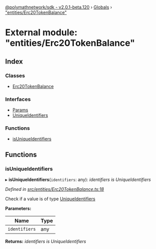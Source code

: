[@polymathnetwork/sdk - v2.0.1-beta.120](../README.md) › [Globals](../globals.md) › ["entities/Erc20TokenBalance"](_entities_erc20tokenbalance_.md)

# External module: "entities/Erc20TokenBalance"

## Index

### Classes

- [Erc20TokenBalance](../classes/_entities_erc20tokenbalance_.erc20tokenbalance.md)

### Interfaces

- [Params](../interfaces/_entities_erc20tokenbalance_.params.md)
- [UniqueIdentifiers](../interfaces/_entities_erc20tokenbalance_.uniqueidentifiers.md)

### Functions

- [isUniqueIdentifiers](_entities_erc20tokenbalance_.md#isuniqueidentifiers)

## Functions

### isUniqueIdentifiers

▸ **isUniqueIdentifiers**(`identifiers`: any): _identifiers is UniqueIdentifiers_

_Defined in [src/entities/Erc20TokenBalance.ts:18](https://github.com/PolymathNetwork/polymath-sdk/blob/1da5bc5/src/entities/Erc20TokenBalance.ts#L18)_

Check if a value is of type [UniqueIdentifiers](../interfaces/_entities_erc20tokenbalance_.uniqueidentifiers.md)

**Parameters:**

| Name          | Type |
| ------------- | ---- |
| `identifiers` | any  |

**Returns:** _identifiers is UniqueIdentifiers_
